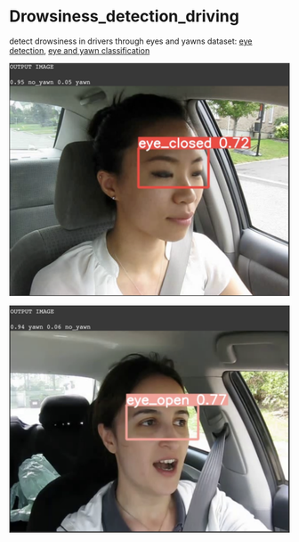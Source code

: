 # Drowsiness_detection_driving
detect drowsiness in drivers through eyes and yawns
dataset: [eye detection](https://universe.roboflow.com/ai-project-t1xm8/eye-detector-01g2k), [eye and yawn classification](https://www.kaggle.com/datasets/dheerajperumandla/drowsiness-dataset) 

<p align="center">
<img src="images_outputs/Screenshot 2023-05-21 at 11.56.28 PM.png "Title"using eye detection"/>
</p>

<p align="center">
<img src="images_outputs/Screenshot 2023-05-21 at 11.56.59 PM.png"Title"using eye detection"/>
</p>
